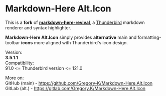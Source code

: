 # Markdown-Here Alt.Icon

This is a **fork** of [**markdown-here-revival**](https://gitlab.com/jfx2006/markdown-here-revival), a [Thunderbird](https://www.thunderbird.net/) markdown renderer and syntax highlighter.

**Markdown-Here Alt.Icon** simply provides **alternative** main and formatting-toolbar **icons** more aligned with Thunderbird's icon design.
   
Version:  
**3.5.1.1**  
Compatibility:  
91.0 <= Thunderbird version <= 121.0

More on:  
GitHub (main) - https://github.com/Gregory-K/Markdown-Here.Alt.Icon  
GitLab (alt.) - https://gitlab.com/Gregory.K/Markdown-Here.Alt.Icon
